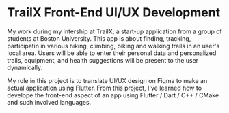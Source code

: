 # TrailX Front-End UI/UX Development

My work during my intership at TrailX, a start-up application from a group of students at Boston University.
This app is about finding, tracking, participatin in various hiking, climbing, biking and walking trails in an user's local area. Users will be able to enter their personal data and personalized trails, equipment, and health suggestions will be present to the user dynamically.

My role in this project is to translate UI/UX design on Figma to make an actual application using Flutter. From this project, I've learned how to develope the front-end aspect of an app using Flutter / Dart / C++ / CMake and such involved languages.
